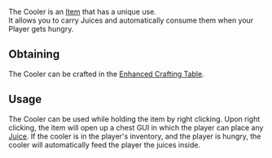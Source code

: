 The Cooler is an [Item](https://github.com/Slimefun/Slimefun4/wiki/Items) that has a unique use.<br>
It allows you to carry Juices and automatically consume them when your Player gets hungry.

## Obtaining

The Cooler can be crafted in the [Enhanced Crafting Table](https://github.com/Slimefun/Slimefun4/wiki/Enhanced-Crafting-Table).

## Usage

The Cooler can be used while holding the item by right clicking. Upon right clicking, the item will open up a chest GUI in which the player can place any [Juice](https://github.com/Slimefun/Slimefun4/wiki/Juices). If the cooler is in the player's inventory, and the player is hungry, the cooler will automatically feed the player the juices inside.
